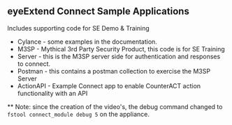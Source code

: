 ## eyeExtend Connect Sample Applications

Includes supporting code for SE Demo & Training

* Cylance - some examples in the documentation.
* M3SP - Mythical 3rd Party Security Product, this code is for SE Training
* Server - this is the M3SP server side for authentication and responses to connect.
* Postman - this contains a postman collection to exercise the M3SP Server
* ActionAPI - Example Connect app to enable CounterACT action functionality with an API


** Note: since the creation of the video's, the debug command changed to `fstool connect_module debug 5` on the appliance.
